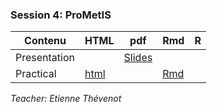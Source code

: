 ### Session 4: ProMetIS
        
| Contenu | HTML | pdf | Rmd | R |
|--------------------------------------------------|------|------|-----|-----|
| Presentation |  | [Slides]() |  |
| Practical | [html]() |  | [Rmd]() |  |

*Teacher: Etienne Thévenot*
